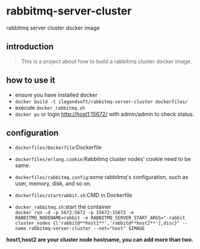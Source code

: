 # rabbitmq-server-cluster
rabbitmq server cluster docker image

## introduction
>This is a project about how to build a rabbitmq cluster docker image.

## how to use it
*   ensure you have installed docker
*   `docker build -t ilegendsoft/rabbitmq-server-cluster dockerfiles/`
*   execute `docker_rabbitmq.sh`
*   `docker ps` or login [http://host1:15672/](http://host1:15672/) with admin/admin to check status.

## configuration
*   `dockerfiles/Dockerfile`:Dockerfile
*   `dockerfiles/erlang.cookie`:Rabbitmq cluster nodes' cookie need to be same.
*   `dockerfiles/rabbitmq.config`:some rabbitmq's configuration, such as user, memory, disk, and so on.
*   `dockerfiles/startrabbit.sh`:CMD in Dockerfile

*   `docker_rabbitmq.sh`:start the container  
    `docker run -d -p 5672:5672 -p 15672:15672 -e RABBITMQ_NODENAME=rabbit -e RABBITMQ_SERVER_START_ARGS="-rabbit cluster_nodes {['rabbit@**host1**','rabbit@**host2**'],disc}" --name rabbitmq-server-cluster --net="host" $IMAGE`


**host1,host2 are your cluster node hostname, you can add more than two.**
